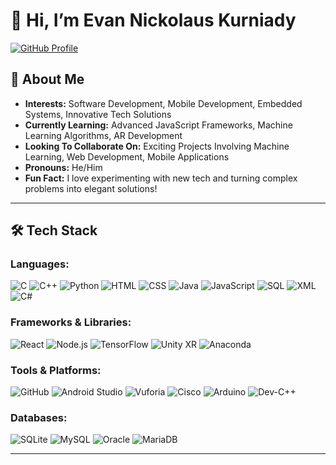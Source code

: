 # 👋 Hi, I’m **Evan Nickolaus Kurniady** 
[![GitHub Profile](https://img.shields.io/badge/GitHub-Evan25--hash-blue?logo=github&logoColor=white&style=flat-square)](https://github.com/Evan25-hash)

## 👀 About Me
- **Interests:** Software Development, Mobile Development, Embedded Systems, Innovative Tech Solutions
- **Currently Learning:** Advanced JavaScript Frameworks, Machine Learning Algorithms, AR Development
- **Looking To Collaborate On:** Exciting Projects Involving Machine Learning, Web Development, Mobile Applications
- **Pronouns:** He/Him
- **Fun Fact:** I love experimenting with new tech and turning complex problems into elegant solutions!

---

## 🛠️ Tech Stack

### **Languages:**
![C](https://img.shields.io/badge/C-A8B9CC?logo=c&logoColor=white&style=flat-square)
![C++](https://img.shields.io/badge/C++-00599C?logo=c%2B%2B&logoColor=white&style=flat-square)
![Python](https://img.shields.io/badge/Python-3776AB?logo=python&logoColor=white&style=flat-square)
![HTML](https://img.shields.io/badge/HTML-E34F26?logo=html5&logoColor=white&style=flat-square)
![CSS](https://img.shields.io/badge/CSS-1572B6?logo=css3&logoColor=white&style=flat-square)
![Java](https://img.shields.io/badge/Java-F8D28C?logo=java&logoColor=white&style=flat-square)
![JavaScript](https://img.shields.io/badge/JavaScript-F7DF1C?logo=javascript&logoColor=black&style=flat-square)
![SQL](https://img.shields.io/badge/SQL-003B57?logo=mysql&logoColor=white&style=flat-square)
![XML](https://img.shields.io/badge/XML-9B9B9B?logo=xml&logoColor=white&style=flat-square)
![C#](https://img.shields.io/badge/C%23-239120?logo=csharp&logoColor=white&style=flat-square)

### **Frameworks & Libraries:**
![React](https://img.shields.io/badge/React-61DAFB?logo=react&logoColor=black&style=flat-square)
![Node.js](https://img.shields.io/badge/Node.js-339933?logo=node.js&logoColor=white&style=flat-square)
![TensorFlow](https://img.shields.io/badge/TensorFlow-FF6F00?logo=tensorflow&logoColor=white&style=flat-square)
![Unity XR](https://img.shields.io/badge/Unity%20XR-100000?logo=unity&logoColor=white&style=flat-square)
![Anaconda](https://img.shields.io/badge/Anaconda-44A833?logo=anaconda&logoColor=white&style=flat-square)

### **Tools & Platforms:**
![GitHub](https://img.shields.io/badge/GitHub-181717?logo=github&logoColor=white&style=flat-square)
![Android Studio](https://img.shields.io/badge/Android%20Studio-3DDC84?logo=android-studio&logoColor=white&style=flat-square)
![Vuforia](https://img.shields.io/badge/Vuforia-003B57?logo=vuforia&logoColor=white&style=flat-square)
![Cisco](https://img.shields.io/badge/Cisco-1BA0D7?logo=cisco&logoColor=white&style=flat-square)
![Arduino](https://img.shields.io/badge/Arduino-00979D?logo=arduino&logoColor=white&style=flat-square)
![Dev-C++](https://img.shields.io/badge/Dev--C%2B%2B-003B57?logo=cplusplus&logoColor=white&style=flat-square)

### **Databases:**
![SQLite](https://img.shields.io/badge/SQLite-003B57?logo=sqlite&logoColor=white&style=flat-square)
![MySQL](https://img.shields.io/badge/MySQL-00758F?logo=mysql&logoColor=white&style=flat-square)
![Oracle](https://img.shields.io/badge/Oracle-F80000?logo=oracle&logoColor=white&style=flat-square)
![MariaDB](https://img.shields.io/badge/MariaDB-003545?logo=mariadb&logoColor=white&style=flat-square)

---

<!---
Evan25-hash/Evan25-hash is a ✨ special ✨ repository because its `README.md` (this file) appears on your GitHub profile.
You can click the Preview link to take a look at your changes.
--->
